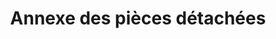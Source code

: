 ---
title: "Annexe des pièces détachées"
url: /macenta/annexe-des-pieces-detachees/
shop: Allgemein
---